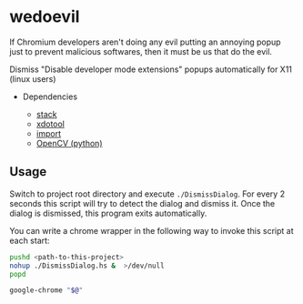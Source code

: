 # wedoevil

If Chromium developers aren't doing any evil
putting an annoying popup just to prevent malicious softwares,
then it must be us that do the evil.

Dismiss "Disable developer mode extensions" popups automatically for X11 (linux users)

- Dependencies

    - [stack](https://docs.haskellstack.org/)
    - [xdotool](http://www.semicomplete.com/projects/xdotool)
    - [import](https://www.imagemagick.org/script/import.php)
    - [OpenCV (python)](http://opencv.org/)

## Usage

Switch to project root directory and execute `./DismissDialog`.
For every 2 seconds this script will try to detect the dialog and dismiss it.
Once the dialog is dismissed, this program exits automatically.

You can write a chrome wrapper in the following way to invoke this script
at each start:

```bash
pushd <path-to-this-project>
nohup ./DismissDialog.hs &  >/dev/null
popd

google-chrome "$@"
```

